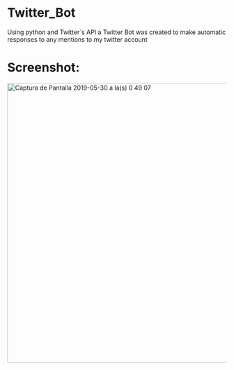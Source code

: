 # Twitter_Bot
Using python and Twitter´s API a Twitter Bot was created to make automatic responses to any mentions to my twitter account




# Screenshot:

<img width="643" alt="Captura de Pantalla 2019-05-30 a la(s) 0 49 07" src="https://user-images.githubusercontent.com/20364366/61766337-6489de00-ad95-11e9-9819-01d9b8f5604d.png">

